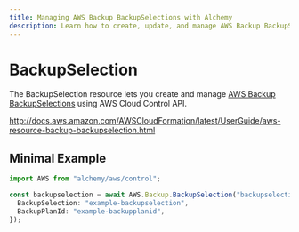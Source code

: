 ```yaml
---
title: Managing AWS Backup BackupSelections with Alchemy
description: Learn how to create, update, and manage AWS Backup BackupSelections using Alchemy Cloud Control.
---
```


# BackupSelection

The BackupSelection resource lets you create and manage [AWS Backup BackupSelections](https://docs.aws.amazon.com/backup/latest/userguide/) using AWS Cloud Control API.

http://docs.aws.amazon.com/AWSCloudFormation/latest/UserGuide/aws-resource-backup-backupselection.html

## Minimal Example

```ts
import AWS from "alchemy/aws/control";

const backupselection = await AWS.Backup.BackupSelection("backupselection-example", {
  BackupSelection: "example-backupselection",
  BackupPlanId: "example-backupplanid",
});
```

